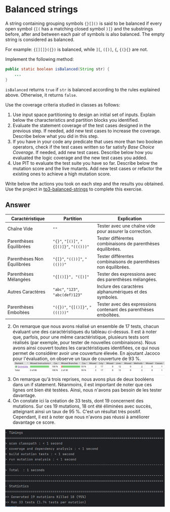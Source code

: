 # Balanced strings

A string containing grouping symbols `{}[]()` is said to be balanced if every open symbol `{[(` has a matching closed symbol `)]}` and the substrings before, after and between each pair of symbols is also balanced. The empty string is considered as balanced.

For example: `{[][]}({})` is balanced, while `][`, `([)]`, `{`, `{(}{}` are not.

Implement the following method:

```java
public static boolean isBalanced(String str) {
    ...
}
```

`isBalanced` returns `true` if `str` is balanced according to the rules explained above. Otherwise, it returns `false`.

Use the coverage criteria studied in classes as follows:

1. Use input space partitioning to design an initial set of inputs. Explain below the characteristics and partition blocks you identified.
2. Evaluate the statement coverage of the test cases designed in the previous step. If needed, add new test cases to increase the coverage. Describe below what you did in this step.
3. If you have in your code any predicate that uses more than two boolean operators, check if the test cases written so far satisfy *Base Choice Coverage*. If needed, add new test cases. Describe below how you evaluated the logic coverage and the new test cases you added.
4. Use PIT to evaluate the test suite you have so far. Describe below the mutation score and the live mutants. Add new test cases or refactor the existing ones to achieve a high mutation score.

Write below the actions you took on each step and the results you obtained.
Use the project in [tp3-balanced-strings](../code/tp3-balanced-strings) to complete this exercise.

## Answer

| Caractéristique           | Partition                                     | Explication                                        |
|---------------------------|-----------------------------------------------|----------------------------------------------------|
| Chaîne Vide               | `""`                                          | Tester avec une chaîne vide pour assurer la correction.|
| Parenthèses Équilibrées   | `"{}"`, `"[()]"`, `"{[()]}"`, `"((()))"`     | Tester différentes combinaisons de parenthèses équilibrées.|
| Parenthèses Non Équilibrées| `"{[}"`, `"(())]"`, `"(()))"`                | Tester différentes combinaisons de parenthèses non équilibrées.|
| Parenthèses Mélangées     | `"{[()]}", "([)]"`                           | Tester des expressions avec des parenthèses mélangées.|
| Autres Caractères         | `"abc"`, `"123"`, `"abc(def)123"`             | Inclure des caractères alphanumériques et des symboles.|
| Parenthèses Emboîtées      | `"({})"`, `"{[()]}"`, `"((()))"`             | Tester avec des expressions contenant des parenthèses emboîtées.|

2. On remarque que nous avons réalisé un ensemble de 17 tests, chacun évaluant une des caractéristiques du tableau ci-dessus. Il est à noter que, parfois, pour une même caractéristique, plusieurs tests sont réalisés (par exemple, pour tester de nouvelles combinaisons). Nous avons ainsi couvert toutes les caractéristiques identifiées, ce qui nous permet de considérer avoir une couverture élevée. En ajoutant Jacoco pour l'évaluation, on observe un taux de couverture de 93 %.
![img_1.png](img_1.png)
3. On remarque qu'à trois reprises, nous avons plus de deux booléens dans un if statement. Néanmoins, il est important de noter que ces lignes ont bien été testées. Ainsi, nous n'avons pas besoin de les tester davantage.
4.  On constate ici la création de 33 tests, dont 19 concernent des mutations. Sur ces 19 mutations, 18 ont été éliminées avec succès, atteignant ainsi un taux de 95 %. C'est un résultat très positif. Cependant, il est à noter que nous n'avons pas réussi à améliorer davantage ce score.

 ![img.png](img.png)
